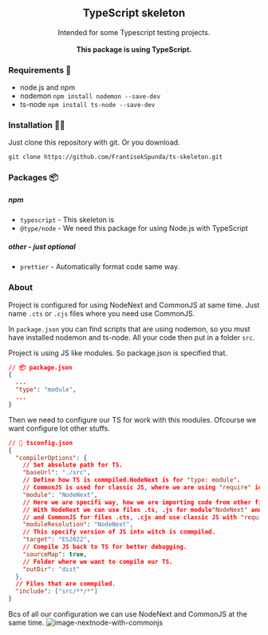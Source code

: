 <h2 align="center">TypeScript skeleton</h2>
<p align="center">
  Intended for some Typescript testing projects. 
  <br><br>
  <strong align="center">This package is using TypeScript.</strong>
</p>

### Requirements 🧾

- node.js and npm
- nodemon `npm install nodemon --save-dev`
- ts-node `npm install ts-node --save-dev`

### Installation 🐱‍💻

Just clone this repository with git. Or you download.

```
git clone https://github.com/FrantisekSpunda/ts-skeleton.git
```

### Packages 📦

##### npm

- `typescript` - This skeleton is
- `@type/node` - We need this package for using Node.js with TypeScript

##### other - just optional

- `prettier` - Automatically format code same way.

### About

Project is configured for using NodeNext and CommonJS at same time. Just name `.cts` or `.cjs` files where you need use CommonJS.

In `package.json` you can find scripts that are using nodemon, so you must have installed nodemon and ts-node. All your code then put in a folder `src`.

Project is using JS like modules. So package.json is specified that.

```json
// 📦 package.json
{
  ...
  "type": "module",
  ...
}
```

Then we need to configure our TS for work with this modules. Ofcourse we want configure lot other stuffs.

```json
// 📄 tsconfig.json
{
  "compilerOptions": {
    // Set absolute path for TS.
    "baseUrl": "./src",
    // Define how TS is commpiled.NodeNext is for "type: module".
    // CommonJS is used for classic JS, where we are using "require" insted of "import".
    "module": "NodeNext",
    // Here we are specifi way, how we are importing code from other files.
    // With NodeNext we can use files .ts, .js for module"NodeNext" and use "import ... from ..."
    // and CommonJS for files .cts, .cjs and use classic JS with "require('...')"
    "moduleResolution": "NodeNext",
    // This specify version of JS into witch is commpiled.
    "target": "ES2022",
    // Compile JS back to TS for better debugging.
    "sourceMap": true,
    // Folder where we want to compile our TS.
    "outDir": "dist"
  },
  // Files that are commpiled.
  "include": ["src/**/*"]
}
```

Bcs of all our configuration we can use NodeNext and CommonJS at the same time.
![image-nextnode-with-commonjs](https://github.com/FrantisekSpunda/ts-skeleton/blob/master/public/media/nextnode-with-commonjs.png?raw=true)
